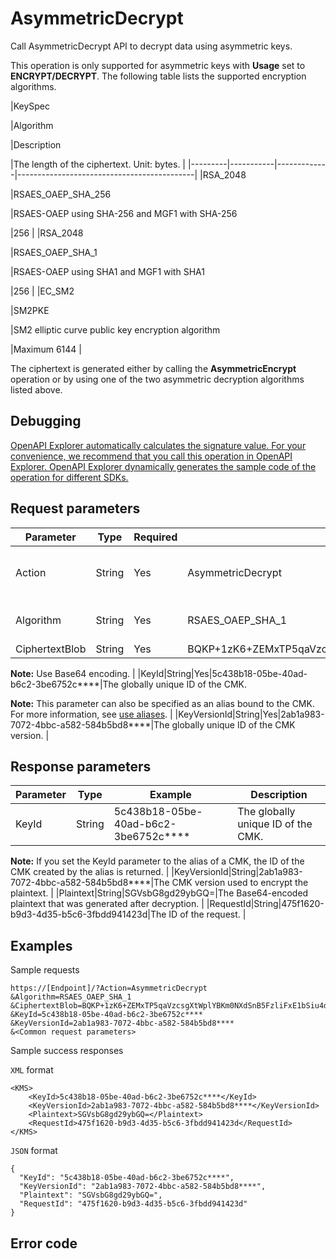 # AsymmetricDecrypt

Call AsymmetricDecrypt API to decrypt data using asymmetric keys.

This operation is only supported for asymmetric keys with **Usage** set to **ENCRYPT/DECRYPT**. The following table lists the supported encryption algorithms.

|KeySpec

|Algorithm

|Description

|The length of the ciphertext. Unit: bytes. |
|---------|-----------|-------------|--------------------------------------------|
|RSA\_2048

|RSAES\_OAEP\_SHA\_256

|RSAES-OAEP using SHA-256 and MGF1 with SHA-256

|256 |
|RSA\_2048

|RSAES\_OAEP\_SHA\_1

|RSAES-OAEP using SHA1 and MGF1 with SHA1

|256 |
|EC\_SM2

|SM2PKE

|SM2 elliptic curve public key encryption algorithm

|Maximum 6144 |

The ciphertext is generated either by calling the **AsymmetricEncrypt** operation or by using one of the two asymmetric decryption algorithms listed above.

## Debugging

[OpenAPI Explorer automatically calculates the signature value. For your convenience, we recommend that you call this operation in OpenAPI Explorer. OpenAPI Explorer dynamically generates the sample code of the operation for different SDKs.](https://api.aliyun.com/#product=Kms&api=AsymmetricDecrypt&type=RPC&version=2016-01-20)

## Request parameters

|Parameter|Type|Required|Example|Description|
|---------|----|--------|-------|-----------|
|Action|String|Yes|AsymmetricDecrypt|The operation that you want to perform. Set the value to**AsymmetricDecrypt**. |
|Algorithm|String|Yes|RSAES\_OAEP\_SHA\_1|The asymmetric decryption algorithm to use. |
|CiphertextBlob|String|Yes|BQKP+1zK6+ZEMxTP5qaVzcsgXtWplYBKm0NXdSnB5FzliFxE1bSiu4dnEIlca2JpeH7yz1/S6fed630H+hIH6DoM25fTLNcKj+mFB0Xnh9m2+HN59Mn4qyTfcUeadnfCXSWcGBouhXFwcdd2rJ3n337bzTf4jm659gZu3L0i6PLuxM9p7mqdwO0cKJPfGVfhnfMz+f4alMg79WB/NNyE2lyX7/qxvV49ObNrrJbKSFiz8Djocaf0IESNLMbfYI5bXjWkJlX92DQbKhibtQW8ZOJ//ZC6t0AWcUoKL6QDm/dg5koQalcleRinpB+QadFm894sLbVZ9+N4GVsv1Wbjwg==|Decrypt the ciphertext.

**Note:** Use Base64 encoding. |
|KeyId|String|Yes|5c438b18-05be-40ad-b6c2-3be6752c\*\*\*\*|The globally unique ID of the CMK.

**Note:** This parameter can also be specified as an alias bound to the CMK. For more information, see [use aliases](~~68522~~). |
|KeyVersionId|String|Yes|2ab1a983-7072-4bbc-a582-584b5bd8\*\*\*\*|The globally unique ID of the CMK version. |

## Response parameters

|Parameter|Type|Example|Description|
|---------|----|-------|-----------|
|KeyId|String|5c438b18-05be-40ad-b6c2-3be6752c\*\*\*\*|The globally unique ID of the CMK.

**Note:** If you set the KeyId parameter to the alias of a CMK, the ID of the CMK created by the alias is returned. |
|KeyVersionId|String|2ab1a983-7072-4bbc-a582-584b5bd8\*\*\*\*|The CMK version used to encrypt the plaintext. |
|Plaintext|String|SGVsbG8gd29ybGQ=|The Base64-encoded plaintext that was generated after decryption. |
|RequestId|String|475f1620-b9d3-4d35-b5c6-3fbdd941423d|The ID of the request. |

## Examples

Sample requests

```
https://[Endpoint]/?Action=AsymmetricDecrypt
&Algorithm=RSAES_OAEP_SHA_1
&CiphertextBlob=BQKP+1zK6+ZEMxTP5qaVzcsgXtWplYBKm0NXdSnB5FzliFxE1bSiu4dnEIlca2JpeH7yz1/S6fed630H+hIH6DoM25fTLNcKj+mFB0Xnh9m2+HN59Mn4qyTfcUeadnfCXSWcGBouhXFwcdd2rJ3n337bzTf4jm659gZu3L0i6PLuxM9p7mqdwO0cKJPfGVfhnfMz+f4alMg79WB/NNyE2lyX7/qxvV49ObNrrJbKSFiz8Djocaf0IESNLMbfYI5bXjWkJlX92DQbKhibtQW8ZOJ//ZC6t0AWcUoKL6QDm/dg5koQalcleRinpB+QadFm894sLbVZ9+N4GVsv1Wbjwg==
&KeyId=5c438b18-05be-40ad-b6c2-3be6752c****
&KeyVersionId=2ab1a983-7072-4bbc-a582-584b5bd8****
&<Common request parameters>
```

Sample success responses

`XML` format

```
<KMS>
    <KeyId>5c438b18-05be-40ad-b6c2-3be6752c****</KeyId>
    <KeyVersionId>2ab1a983-7072-4bbc-a582-584b5bd8****</KeyVersionId>
    <Plaintext>SGVsbG8gd29ybGQ=</Plaintext>
    <RequestId>475f1620-b9d3-4d35-b5c6-3fbdd941423d</RequestId>
</KMS>
```

`JSON` format

```
{
  "KeyId": "5c438b18-05be-40ad-b6c2-3be6752c****",
  "KeyVersionId": "2ab1a983-7072-4bbc-a582-584b5bd8****",
  "Plaintext": "SGVsbG8gd29ybGQ=",
  "RequestId": "475f1620-b9d3-4d35-b5c6-3fbdd941423d"
}
```

## Error code

